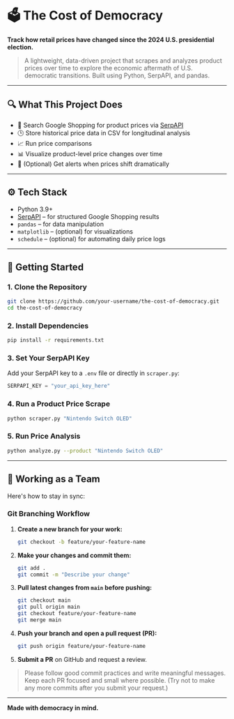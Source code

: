 # 🗳️ The Cost of Democracy

**Track how retail prices have changed since the 2024 U.S. presidential election.**

> A lightweight, data-driven project that scrapes and analyzes product prices over time to explore the economic aftermath of U.S. democratic transitions. Built using Python, SerpAPI, and pandas.

---

## 🔍 What This Project Does

- 🔎 Search Google Shopping for product prices via [SerpAPI](https://serpapi.com)
- 🕒 Store historical price data in CSV for longitudinal analysis
- 📈 Run price comparisons
- 📊 Visualize product-level price changes over time
- 🔔 (Optional) Get alerts when prices shift dramatically

---

## ⚙️ Tech Stack

- Python 3.9+
- [SerpAPI](https://serpapi.com/) – for structured Google Shopping results
- `pandas` – for data manipulation
- `matplotlib` – (optional) for visualizations
- `schedule` – (optional) for automating daily price logs

---

## 🚀 Getting Started

### 1. Clone the Repository
```bash
git clone https://github.com/your-username/the-cost-of-democracy.git
cd the-cost-of-democracy
```

### 2. Install Dependencies
```bash
pip install -r requirements.txt
```

### 3. Set Your SerpAPI Key
Add your SerpAPI key to a `.env` file or directly in `scraper.py`:
```python
SERPAPI_KEY = "your_api_key_here"
```

### 4. Run a Product Price Scrape
```bash
python scraper.py "Nintendo Switch OLED"
```

### 5. Run Price Analysis
```bash
python analyze.py --product "Nintendo Switch OLED"
```

---

## 🤝 Working as a Team

Here's how to stay in sync:

### Git Branching Workflow

1. **Create a new branch for your work:**
   ```bash
   git checkout -b feature/your-feature-name
   ```

2. **Make your changes and commit them:**
   ```bash
   git add .
   git commit -m "Describe your change"
   ```

3. **Pull latest changes from `main` before pushing:**
   ```bash
   git checkout main
   git pull origin main
   git checkout feature/your-feature-name
   git merge main
   ```

4. **Push your branch and open a pull request (PR):**
   ```bash
   git push origin feature/your-feature-name
   ```

5. **Submit a PR** on GitHub and request a review.

> Please follow good commit practices and write meaningful messages. Keep each PR focused and small where possible. (Try not to make any more commits after you submit your request.)

---

**Made with democracy in mind.**
